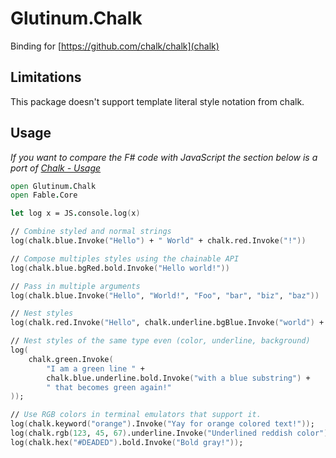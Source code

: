 # Glutinum.Chalk

Binding for [https://github.com/chalk/chalk](chalk)

## Limitations

This package doesn't support template literal style notation from chalk.

## Usage

*If you want to compare the F# code with JavaScript the section below is a port of [Chalk - Usage](https://github.com/chalk/chalk/tree/4dab5e1fb6f42c6c9fdacbe34b9dafd24359208e#usage)*

```fs
open Glutinum.Chalk
open Fable.Core

let log x = JS.console.log(x)

// Combine styled and normal strings
log(chalk.blue.Invoke("Hello") + " World" + chalk.red.Invoke("!"))

// Compose multiples styles using the chainable API
log(chalk.blue.bgRed.bold.Invoke("Hello world!"))

// Pass in multiple arguments
log(chalk.blue.Invoke("Hello", "World!", "Foo", "bar", "biz", "baz"))

// Nest styles
log(chalk.red.Invoke("Hello", chalk.underline.bgBlue.Invoke("world") + "!"));

// Nest styles of the same type even (color, underline, background)
log(
    chalk.green.Invoke(
        "I am a green line " +
        chalk.blue.underline.bold.Invoke("with a blue substring") +
        " that becomes green again!"
));

// Use RGB colors in terminal emulators that support it.
log(chalk.keyword("orange").Invoke("Yay for orange colored text!"));
log(chalk.rgb(123, 45, 67).underline.Invoke("Underlined reddish color"));
log(chalk.hex("#DEADED").bold.Invoke("Bold gray!"));
```
